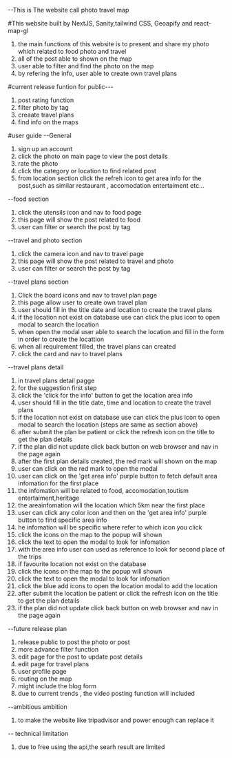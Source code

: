 --This is The website call photo travel map

#This website built by NextJS, Sanity,tailwind CSS, Geoapify and react-map-gl
1) the main functions of this website is to present and share my photo which related to food photo and travel
2) all of the post able to shown on the map
3) user able to filter and find the photo on the map
4) by refering the info, user able to create own travel plans

#current release funtion for public---
  1) post rating function
  2) filter photo by tag
  3) creaate travel plans
  4) find info on the maps

#user guide
--General 
1) sign up an account
2) click the photo on main page to view the post details
3) rate the photo
4) click the category or location to find related post
5) from location section click the refreh icon to get area info for the post,such as similar restaurant , accomodation entertaiment etc...

--food section
1) click the utensils icon and nav to food page
2) this page will show the post related to food
3) user can filter or search the post by tag

--travel and photo section
1) click the camera icon and nav to travel page
2) this page will show the post related to travel and photo
3) user can filter or search the post by tag


--travel plans section
1) Click the board icons and nav to travel plan page
2) this page allow user to create own travel plan
3) user should fill in the title date and location to create the travel plans
4) if the location not exist on database use can click the plus icon to open modal to search the location
5) when open the modal user able to search the location and fill in the form in order to create the locattion
6) when all requirement filled, the travel plans can created
7) click the card and nav to travel plans

--travel plans detail
1) in travel plans detail pagge
2) for the suggestion first step
3) click the 'click for the info' button to get the location area info
4) user should fill in the title date, time and location to create the travel plans
5) if the location not exist on database use can click the plus icon to open modal to search the location (steps are same as section above)
6) after submit the plan be patient or click the refresh icon on the title to get the plan details
7) if the plan did not update click back button on web browser and nav in the page again
8) after the first plan details created, the red mark will shown on the map
9) user can click on the red mark to open the modal
10) user can click on the 'get area info' purple button to fetch default area infomation for the first place
11) the infomation will be related to food, accomodation,toutism entertaiment,heritage
12) the areainfomation will the location which 5km near the first place
13) user can click any  color icon and then on the 'get area info' purple button to find specific area info
14) he infomation will be specific where refer to which icon you click
15) click the icons on the map to the popup will shown
16) click the text to open the modal to look for infomation
17) with the area info user can used as reference to look for second place of the trips
18) if favourite location not exist on the database
19) click the icons on the map to the popup will shown
20) click the text to open the modal to look for infomation
21) click the blue add icons to open the location modal to add the location
22) after submit the location be patient or click the refresh icon on the title to get the plan details
23) if the plan did not update click back button on web browser and nav in the page again

--future release plan
 1) release public to post the photo or post
 2) more advance filter function
 3) edit page for the post to update post details
 4) edit page for travel plans
 5) user profile page
 6) routing on the map
 7) might include the blog form
 8) due to current trends , the video posting function will included


--ambitious ambition
1) to make the website like tripadvisor and power enough can replace it
  
-- technical limitation
1) due to free using the api,the searh result are limited
  
    
    

  

